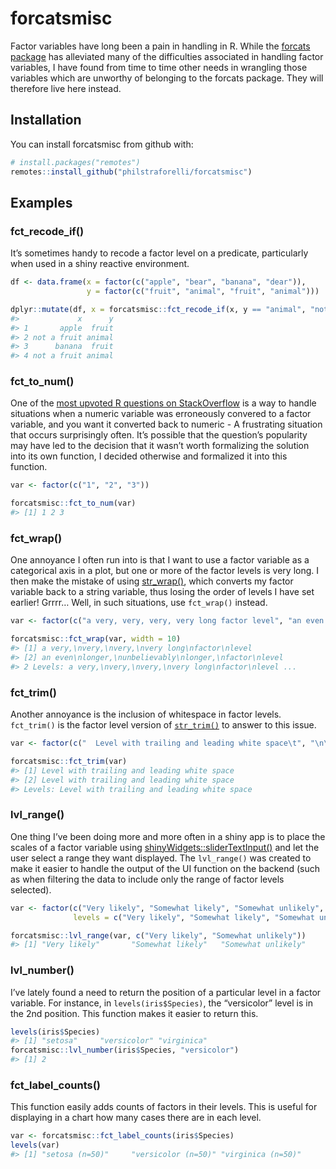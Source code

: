 
# forcatsmisc

Factor variables have long been a pain in handling in R. While the
[forcats package](http://forcats.tidyverse.org/reference/index.html) has
alleviated many of the difficulties associated in handling factor
variables, I have found from time to time other needs in wrangling those
variables which are unworthy of belonging to the forcats package. They
will therefore live here instead.

## Installation

You can install forcatsmisc from github with:

``` r
# install.packages("remotes")
remotes::install_github("philstraforelli/forcatsmisc")
```

## Examples

### fct_recode_if()

It’s sometimes handy to recode a factor level on a predicate,
particularly when used in a shiny reactive environment.

``` r
df <- data.frame(x = factor(c("apple", "bear", "banana", "dear")),
                 y = factor(c("fruit", "animal", "fruit", "animal")))

dplyr::mutate(df, x = forcatsmisc::fct_recode_if(x, y == "animal", "not a fruit"))
#>             x      y
#> 1       apple  fruit
#> 2 not a fruit animal
#> 3      banana  fruit
#> 4 not a fruit animal
```

### fct_to_num()

One of the [most upvoted R questions on
StackOverflow](https://stackoverflow.com/questions/3418128/how-to-convert-a-factor-to-integer-numeric-without-loss-of-information)
is a way to handle situations when a numeric variable was erroneously
convered to a factor variable, and you want it converted back to
numeric - A frustrating situation that occurs surprisingly often. It’s
possible that the question’s popularity may have led to the decision
that it wasn’t worth formalizing the solution into its own function, I
decided otherwise and formalized it into this function.

``` r
var <- factor(c("1", "2", "3"))

forcatsmisc::fct_to_num(var)
#> [1] 1 2 3
```

### fct_wrap()

One annoyance I often run into is that I want to use a factor variable
as a categorical axis in a plot, but one or more of the factor levels is
very long. I then make the mistake of using
[str_wrap()](https://stringr.tidyverse.org/reference/str_wrap.html),
which converts my factor variable back to a string variable, thus losing
the order of levels I have set earlier! Grrrr… Well, in such situations,
use `fct_wrap()` instead.

``` r
var <- factor(c("a very, very, very, very long factor level", "an even longer, unbelievably longer, factor level"))

forcatsmisc::fct_wrap(var, width = 10)
#> [1] a very,\nvery,\nvery,\nvery long\nfactor\nlevel       
#> [2] an even\nlonger,\nunbelievably\nlonger,\nfactor\nlevel
#> 2 Levels: a very,\nvery,\nvery,\nvery long\nfactor\nlevel ...
```

### fct_trim()

Another annoyance is the inclusion of whitespace in factor levels.
`fct_trim()` is the factor level version of
[`str_trim()`](https://stringr.tidyverse.org/reference/str_trim.html) to
answer to this issue.

``` r
var <- factor(c("  Level with trailing and leading white space\t", "\n\nLevel with trailing and leading white space\n\n"))

forcatsmisc::fct_trim(var)
#> [1] Level with trailing and leading white space
#> [2] Level with trailing and leading white space
#> Levels: Level with trailing and leading white space
```

### lvl_range()

One thing I’ve been doing more and more often in a shiny app is to place
the scales of a factor variable using
[shinyWidgets::sliderTextInput()](https://github.com/dreamRs/shinyWidgets#slider-text)
and let the user select a range they want displayed. The `lvl_range()`
was created to make it easier to handle the output of the UI function on
the backend (such as when filtering the data to include only the range
of factor levels selected).

``` r
var <- factor(c("Very likely", "Somewhat likely", "Somewhat unlikely", "Very unlikely"), 
              levels = c("Very likely", "Somewhat likely", "Somewhat unlikely", "Very unlikely"))

forcatsmisc::lvl_range(var, c("Very likely", "Somewhat unlikely"))
#> [1] "Very likely"       "Somewhat likely"   "Somewhat unlikely"
```

### lvl_number()

I’ve lately found a need to return the position of a particular level in
a factor variable. For instance, in `levels(iris$Species)`, the
“versicolor” level is in the 2nd position. This function makes it easier
to return this.

``` r
levels(iris$Species)
#> [1] "setosa"     "versicolor" "virginica"
forcatsmisc::lvl_number(iris$Species, "versicolor")
#> [1] 2
```

### fct_label_counts()

This function easily adds counts of factors in their levels. This is
useful for displaying in a chart how many cases there are in each level.

``` r
var <- forcatsmisc::fct_label_counts(iris$Species)
levels(var)
#> [1] "setosa (n=50)"     "versicolor (n=50)" "virginica (n=50)"
```
